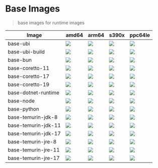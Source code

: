 # Base Images

> base images for runtime images

| Image               | amd64                                                                                                          | arm64                                                                                                             | s390x                                                                                                          | ppc64le                                                                                                          |
| ------------------- | -------------------------------------------------------------------------------------------------------------- | ----------------------------------------------------------------------------------------------------------------- | -------------------------------------------------------------------------------------------------------------- | ---------------------------------------------------------------------------------------------------------------- |
| base-ubi            | ![](https://img.shields.io/static/v1?style=flat-square&logo=redhat&label=linux/amd64&message=⛄&color=success) | ![](https://img.shields.io/static/v1?style=flat-square&logo=redhat&label=linux/arm64/v8&message=⛳&color=success) | ![](https://img.shields.io/static/v1?style=flat-square&logo=redhat&label=linux/s390x&message=⛄&color=success) | ![](https://img.shields.io/static/v1?style=flat-square&logo=redhat&label=linux/ppc64le&message=⛄&color=success) |
| base-ubi-build      | ![](https://img.shields.io/static/v1?style=flat-square&logo=redhat&label=linux/amd64&message=⛄&color=success) | ![](https://img.shields.io/static/v1?style=flat-square&logo=redhat&label=linux/arm64/v8&message=⛄&color=success) | ![](https://img.shields.io/static/v1?style=flat-square&logo=redhat&label=linux/s390x&message=⛄&color=success) | ![](https://img.shields.io/static/v1?style=flat-square&logo=redhat&label=linux/ppc64le&message=⛄&color=success) |
| base-bun            | ![](https://img.shields.io/static/v1?style=flat-square&logo=redhat&label=linux/amd64&message=⛄&color=success) | ![](https://img.shields.io/static/v1?style=flat-square&logo=redhat&label=linux/arm64/v8&message=⛄&color=success) | ![](https://img.shields.io/static/v1?style=flat-square&logo=redhat&label=linux/s390x&message=✗&color=red)     | ![](https://img.shields.io/static/v1?style=flat-square&logo=redhat&label=linux/ppc64le&message=✗&color=red)     |
| base-coretto-11     | ![](https://img.shields.io/static/v1?style=flat-square&logo=redhat&label=linux/amd64&message=⛄&color=success) | ![](https://img.shields.io/static/v1?style=flat-square&logo=redhat&label=linux/arm64/v8&message=⛄&color=success) | ![](https://img.shields.io/static/v1?style=flat-square&logo=redhat&label=linux/s390x&message=✗&color=red)     | ![](https://img.shields.io/static/v1?style=flat-square&logo=redhat&label=linux/ppc64le&message=✗&color=red)     |
| base-coretto-17     | ![](https://img.shields.io/static/v1?style=flat-square&logo=redhat&label=linux/amd64&message=⛄&color=success) | ![](https://img.shields.io/static/v1?style=flat-square&logo=redhat&label=linux/arm64/v8&message=⛄&color=success) | ![](https://img.shields.io/static/v1?style=flat-square&logo=redhat&label=linux/s390x&message=✗&color=red)     | ![](https://img.shields.io/static/v1?style=flat-square&logo=redhat&label=linux/ppc64le&message=✗&color=red)     |
| base-coretto-19     | ![](https://img.shields.io/static/v1?style=flat-square&logo=redhat&label=linux/amd64&message=⛄&color=success) | ![](https://img.shields.io/static/v1?style=flat-square&logo=redhat&label=linux/arm64/v8&message=⛄&color=success) | ![](https://img.shields.io/static/v1?style=flat-square&logo=redhat&label=linux/s390x&message=✗&color=red)     | ![](https://img.shields.io/static/v1?style=flat-square&logo=redhat&label=linux/ppc64le&message=✗&color=red)     |
| base-dotnet-runtime | ![](https://img.shields.io/static/v1?style=flat-square&logo=redhat&label=linux/amd64&message=⛄&color=success) | ![](https://img.shields.io/static/v1?style=flat-square&logo=redhat&label=linux/arm64/v8&message=⛄&color=success) | ![](https://img.shields.io/static/v1?style=flat-square&logo=redhat&label=linux/s390x&message=✗&color=red)     | ![](https://img.shields.io/static/v1?style=flat-square&logo=redhat&label=linux/ppc64le&message=✗&color=red)     |
| base-node           | ![](https://img.shields.io/static/v1?style=flat-square&logo=redhat&label=linux/amd64&message=⛄&color=success) | ![](https://img.shields.io/static/v1?style=flat-square&logo=redhat&label=linux/arm64/v8&message=⛄&color=success) | ![](https://img.shields.io/static/v1?style=flat-square&logo=redhat&label=linux/s390x&message=⛄&color=success) | ![](https://img.shields.io/static/v1?style=flat-square&logo=redhat&label=linux/ppc64le&message=⛄&color=success) |
| base-python         | ![](https://img.shields.io/static/v1?style=flat-square&logo=redhat&label=linux/amd64&message=⛄&color=success) | ![](https://img.shields.io/static/v1?style=flat-square&logo=redhat&label=linux/arm64/v8&message=⛄&color=success) | ![](https://img.shields.io/static/v1?style=flat-square&logo=redhat&label=linux/s390x&message=✗&color=red)     | ![](https://img.shields.io/static/v1?style=flat-square&logo=redhat&label=linux/ppc64le&message=✗&color=red)     |
| base-temurin-jdk-8  | ![](https://img.shields.io/static/v1?style=flat-square&logo=redhat&label=linux/amd64&message=⛄&color=success) | ![](https://img.shields.io/static/v1?style=flat-square&logo=redhat&label=linux/arm64/v8&message=⛄&color=success) | ![](https://img.shields.io/static/v1?style=flat-square&logo=redhat&label=linux/s390x&message=✗&color=red)     | ![](https://img.shields.io/static/v1?style=flat-square&logo=redhat&label=linux/ppc64le&message=✗&color=red)     |
| base-temurin-jdk-11 | ![](https://img.shields.io/static/v1?style=flat-square&logo=redhat&label=linux/amd64&message=⛄&color=success) | ![](https://img.shields.io/static/v1?style=flat-square&logo=redhat&label=linux/arm64/v8&message=⛄&color=success) | ![](https://img.shields.io/static/v1?style=flat-square&logo=redhat&label=linux/s390x&message=✗&color=red)     | ![](https://img.shields.io/static/v1?style=flat-square&logo=redhat&label=linux/ppc64le&message=✗&color=red)     |
| base-temurin-jdk-17 | ![](https://img.shields.io/static/v1?style=flat-square&logo=redhat&label=linux/amd64&message=⛄&color=success) | ![](https://img.shields.io/static/v1?style=flat-square&logo=redhat&label=linux/arm64/v8&message=⛄&color=success) | ![](https://img.shields.io/static/v1?style=flat-square&logo=redhat&label=linux/s390x&message=✗&color=red)     | ![](https://img.shields.io/static/v1?style=flat-square&logo=redhat&label=linux/ppc64le&message=✗&color=red)     |
| base-temurin-jre-8  | ![](https://img.shields.io/static/v1?style=flat-square&logo=redhat&label=linux/amd64&message=⛄&color=success) | ![](https://img.shields.io/static/v1?style=flat-square&logo=redhat&label=linux/arm64/v8&message=⛄&color=success) | ![](https://img.shields.io/static/v1?style=flat-square&logo=redhat&label=linux/s390x&message=✗&color=red)     | ![](https://img.shields.io/static/v1?style=flat-square&logo=redhat&label=linux/ppc64le&message=✗&color=red)     |
| base-temurin-jre-11 | ![](https://img.shields.io/static/v1?style=flat-square&logo=redhat&label=linux/amd64&message=⛄&color=success) | ![](https://img.shields.io/static/v1?style=flat-square&logo=redhat&label=linux/arm64/v8&message=⛄&color=success) | ![](https://img.shields.io/static/v1?style=flat-square&logo=redhat&label=linux/s390x&message=✗&color=red)     | ![](https://img.shields.io/static/v1?style=flat-square&logo=redhat&label=linux/ppc64le&message=✗&color=red)     |
| base-temurin-jre-17 | ![](https://img.shields.io/static/v1?style=flat-square&logo=redhat&label=linux/amd64&message=⛄&color=success) | ![](https://img.shields.io/static/v1?style=flat-square&logo=redhat&label=linux/arm64/v8&message=⛄&color=success) | ![](https://img.shields.io/static/v1?style=flat-square&logo=redhat&label=linux/s390x&message=✗&color=red)     | ![](https://img.shields.io/static/v1?style=flat-square&logo=redhat&label=linux/ppc64le&message=✗&color=red)     |
